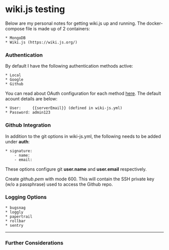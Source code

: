 # wiki.js testing

Below are my personal notes for getting wiki.js up and running. The docker-compose file is made up of 2 containers:

    * MongoDB
    * Wiki.js (https://wiki.js.org/)

### Authentication
By default I have the following authentication methods active:

    * Local
    * Google
    * Github

You can read about OAuth configuration for each method [here](https://docs.requarks.io/wiki/install/authentication). The default acount details are below:

    * User:     {{serverEmail}} (defined in wiki-js.yml)
    * Password: admin123

### Github Integration
In addition to the git options in wiki-js.yml, the following needs to be added under **auth**:

    * signature:
        - name:
        - email:

These options configure git **user.name** and **user.email** respectively. 

Create *github.pem* with mode 600. This will contain the SSH private key (w/o a passphrase) used to access the Github repo.

### Logging Options

    * bugsnag
    * loggly
    * papertrail
    * rollbar
    * sentry

---
### Further Considerations
